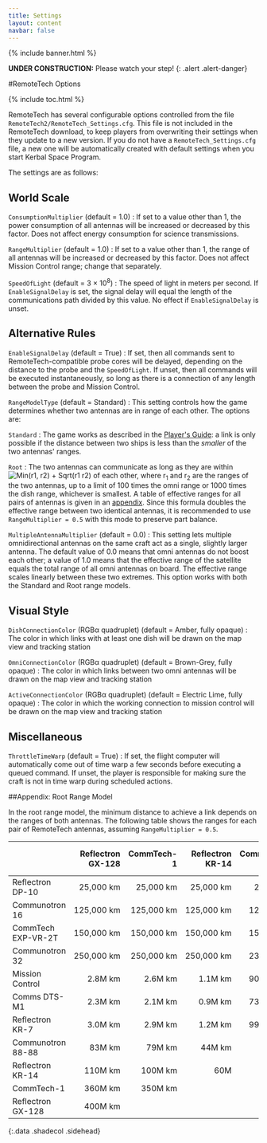 ```yaml
---
title: Settings
layout: content
navbar: false
---
```

 
{% include banner.html %}

**UNDER CONSTRUCTION:** Please watch your step!
{: .alert .alert-danger}

#RemoteTech Options

{% include toc.html %}

RemoteTech has several configurable options controlled from the file `RemoteTech2/RemoteTech_Settings.cfg`. This file is not included in the RemoteTech download, to keep players from overwriting their settings when they update to a new version. If you do not have a `RemoteTech_Settings.cfg` file, a new one will be automatically created with default settings when you start Kerbal Space Program.

The settings are as follows:

## World Scale

`ConsumptionMultiplier` (default = 1.0)
: If set to a value other than 1, the power consumption of all antennas will be increased or decreased by this factor. Does not affect energy consumption for science transmissions.

`RangeMultiplier` (default = 1.0)
: If set to a value other than 1, the range of all antennas will be increased or decreased by this factor. Does not affect Mission Control range; change that separately.

`SpeedOfLight` (default = 3&nbsp;&times;&nbsp;10<sup>8</sup>)
: The speed of light in meters per second. If `EnableSignalDelay` is set, the signal delay will equal the length of the communications path divided by this value. No effect if `EnableSignalDelay` is unset.

## Alternative Rules

`EnableSignalDelay` (default = True)
: If set, then all commands sent to RemoteTech-compatible probe cores will be delayed, depending on the distance to the probe and the `SpeedOfLight`. If unset, then all commands will be executed instantaneously, so long as there is a connection of any length between the probe and Mission Control.

`RangeModelType` (default = Standard)
: This setting controls how the game determines whether two antennas are in range of each other. The options are:

  `Standard`
  : The game works as described in the [Player's Guide](../../guide/overview/#range): a link is only possible if the distance between two ships is less than the *smaller* of the two antennas' ranges.

  `Root`
  : The two antennas can communicate as long as they are within ![Min(r1, r2) + Sqrt(r1 r2)](rootmodel.png) of each other, where r<sub>1</sub> and r<sub>2</sub> are the ranges of the two antennas, up to a limit of 100 times the omni range or 1000 times the dish range, whichever is smallest. A table of effective ranges for all pairs of antennas is given in an [appendix](#appendix-root-range-model). Since this formula doubles the effective range between two identical antennas, it is recommended to use `RangeMultiplier = 0.5` with this mode to preserve part balance.


`MultipleAntennaMultiplier` (default = 0.0)
: This setting lets multiple omnidirectional antennas on the same craft act as a single, slightly larger antenna. The default value of 0.0 means that omni antennas do not boost each other; a value of 1.0 means that the effective range of the satellite equals the total range of all omni antennas on board. The effective range scales linearly between these two extremes. This option works with both the Standard and Root range models.

## Visual Style

`DishConnectionColor` (RGB&alpha; quadruplet) (default = Amber, fully opaque)
: The color in which links with at least one dish will be drawn on the map view and tracking station

`OmniConnectionColor` (RGB&alpha; quadruplet) (default = Brown-Grey, fully opaque)
: The color in which links between two omni antennas will be drawn on the map view and tracking station

`ActiveConnectionColor` (RGB&alpha; quadruplet) (default = Electric Lime, fully opaque)
: The color in which the working connection to mission control will be drawn on the map view and tracking station

## Miscellaneous

`ThrottleTimeWarp` (default = True)
: If set, the flight computer will automatically come out of time warp a few seconds before executing a queued command. If unset, the player is responsible for making sure the craft is not in time warp during scheduled actions.

##Appendix: Root Range Model

In the root range model, the minimum distance to achieve a link depends on the ranges of both antennas. The following table shows the ranges for each pair of RemoteTech antennas, assuming `RangeMultiplier = 0.5`.

&nbsp;             | Reflectron GX-128 | CommTech-1      | Reflectron KR-14 | Communotron 88-88 | Reflectron KR-7 | Comms DTS-M1   | Mission Control | Communotron 32 | CommTech EXP-VR-2T | Communotron 16 | Reflectron DP-10
:------------------|------------------:|----------------:|-----------------:|------------------:|----------------:|---------------:|----------------:|---------------:|-------------------:|---------------:|-----------------:
Reflectron DP-10   |    25,000&nbsp;km |  25,000&nbsp;km |   25,000&nbsp;km |    25,000&nbsp;km |    3600&nbsp;km |   2800&nbsp;km |    3300&nbsp;km |   1000&nbsp;km |        860&nbsp;km |    810&nbsp;km |      500&nbsp;km
Communotron 16     |   125,000&nbsp;km | 125,000&nbsp;km |  125,000&nbsp;km |   125,000&nbsp;km |    8800&nbsp;km |   6800&nbsp;km |    8100&nbsp;km |   3000&nbsp;km |       2600&nbsp;km |   2500&nbsp;km
CommTech EXP-VR-2T |   150,000&nbsp;km | 150,000&nbsp;km |  150,000&nbsp;km |   150,000&nbsp;km |    9700&nbsp;km |   7600&nbsp;km |    9000&nbsp;km |   3400&nbsp;km |       3000&nbsp;km
Communotron 32     |   250,000&nbsp;km | 250,000&nbsp;km |  250,000&nbsp;km |   230,000&nbsp;km |  13,000&nbsp;km | 10,000&nbsp;km |  12,000&nbsp;km |   5000&nbsp;km
Mission Control    |      2.8M&nbsp;km |    2.6M&nbsp;km |     1.1M&nbsp;km |   900,000&nbsp;km |  79,000&nbsp;km | 56,000&nbsp;km
Comms DTS-M1       |      2.3M&nbsp;km |    2.1M&nbsp;km |     0.9M&nbsp;km |   730,000&nbsp;km |  59,000&nbsp;km | 50,000&nbsp;km
Reflectron KR-7    |      3.0M&nbsp;km |    2.9M&nbsp;km |     1.2M&nbsp;km |   990,000&nbsp;km |  90,000&nbsp;km
Communotron 88-88  |     83M&nbsp;km   |   79M&nbsp;km   |    44M&nbsp;km   |       40M&nbsp;km
Reflectron KR-14   |    110M&nbsp;km   |  100M&nbsp;km   |    60M
CommTech-1         |    360M&nbsp;km   |  350M&nbsp;km
Reflectron GX-128  |    400M&nbsp;km
{:.data .shadecol .sidehead}
